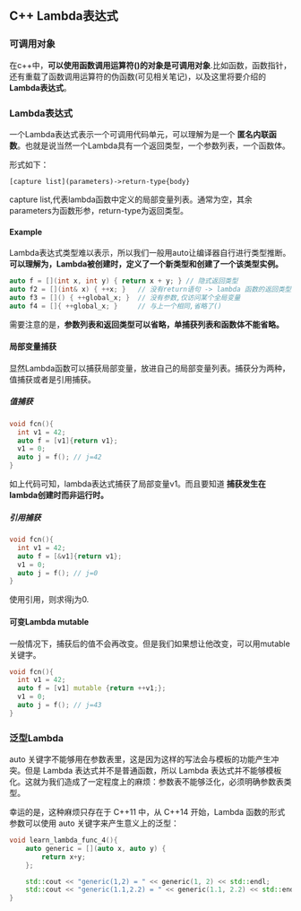 ## C++ Lambda表达式

### 可调用对象
在c++中，**可以使用函数调用运算符()的对象是可调用对象**.比如函数，函数指针，还有重载了函数调用运算符的伪函数(可见相关笔记)，以及这里将要介绍的 **Lambda表达式**。

### Lambda表达式
一个Lambda表达式表示一个可调用代码单元，可以理解为是一个 **匿名内联函数**。也就是说当然一个Lambda具有一个返回类型，一个参数列表，一个函数体。

形式如下：

```
[capture list](parameters)->return-type{body}
```

capture list,代表lambda函数中定义的局部变量列表。通常为空，其余parameters为函数形参，return-type为返回类型。

#### Example
Lambda表达式类型难以表示，所以我们一般用auto让编译器自行进行类型推断。**可以理解为，Lambda被创建时，定义了一个新类型和创建了一个该类型实例。**

``` c++
auto f = [](int x, int y) { return x + y; } // 隐式返回类型
auto f2 = [](int& x) { ++x; }   // 没有return语句 -> lambda 函数的返回类型是'void'
auto f3 = []() { ++global_x; }  // 没有参数,仅访问某个全局变量
auto f4 = []{ ++global_x; }     // 与上一个相同,省略了()
```

需要注意的是，**参数列表和返回类型可以省略，单捕获列表和函数体不能省略。**

#### 局部变量捕获
显然Lambda函数可以捕获局部变量，放进自己的局部变量列表。捕获分为两种，值捕获或者是引用捕获。

##### 值捕获

``` c++
void fcn(){
  int v1 = 42;
  auto f = [v1]{return v1};
  v1 = 0;
  auto j = f(); // j=42
}
```

如上代码可知，lambda表达式捕获了局部变量v1。而且要知道 **捕获发生在lambda创建时而非运行时。**

##### 引用捕获

``` c++
void fcn(){
  int v1 = 42;
  auto f = [&v1]{return v1};
  v1 = 0;
  auto j = f(); // j=0
}
```

使用引用，则求得j为0.

#### 可变Lambda mutable
一般情况下，捕获后的值不会再改变。但是我们如果想让他改变，可以用mutable关键字。

``` c++
void fcn(){
  int v1 = 42;
  auto f = [v1] mutable {return ++v1;};
  v1 = 0;
  auto j = f(); // j=43
}
```

### 泛型Lambda
auto 关键字不能够用在参数表里，这是因为这样的写法会与模板的功能产生冲突。但是 Lambda 表达式并不是普通函数，所以 Lambda 表达式并不能够模板化。这就为我们造成了一定程度上的麻烦：参数表不能够泛化，必须明确参数表类型。

幸运的是，这种麻烦只存在于 C++11 中，从 C++14 开始，Lambda 函数的形式参数可以使用 auto 关键字来产生意义上的泛型：


``` c++
void learn_lambda_func_4(){
    auto generic = [](auto x, auto y) {
        return x+y;
    };

    std::cout << "generic(1,2) = " << generic(1, 2) << std::endl;
    std::cout << "generic(1.1,2.2) = " << generic(1.1, 2.2) << std::endl;
}

```
